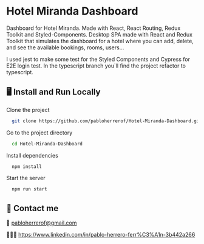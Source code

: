 
# Hotel Miranda Dashboard

Dashboard for Hotel Miranda. Made with React, React Routing, Redux Toolkit and Styled-Components. Desktop SPA made with React and Redux Toolkit that simulates the dashboard for a hotel where you can add, delete, and see the available bookings, rooms, users...

I used jest to make some test for the Styled Components and Cypress for E2E login test. In the typescript branch you`ll find the project refactor to typescript.




## 🖥️  Install and Run Locally

Clone the project

```bash
  git clone https://github.com/pabloherrerof/Hotel-Miranda-Dashboard.git
```

Go to the project directory

```bash
  cd Hotel-Miranda-Dashboard
```

Install dependencies

```bash
  npm install
```

Start the server

```bash
  npm run start
```


## 🚀 Contact me

📩 pabloherrerof@gmail.com

👷🏼‍♂️ https://www.linkedin.com/in/pablo-herrero-ferr%C3%A1n-3b442a266
